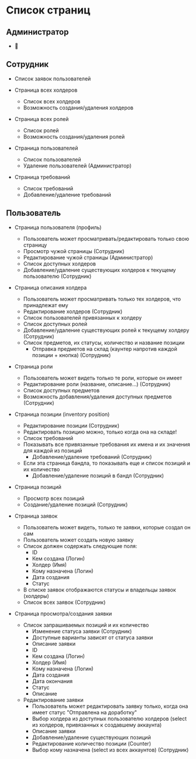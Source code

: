 # Список страниц

## Администратор

* 🍌

## Сотрудник

* Список заявок пользователей
  
* Страница всех холдеров
  * Список всех холдеров
  * Возможность создания/удаления холдеров

* Страница всех ролей
  * Список ролей
  * Возможность создания/удаления ролей

* Страница пользователей
  * Список пользователей
  * Удаление пользователей (Администратор)

* Страница требований
  * Список требований
  * Добавление/удаление требований

## Пользователь

* Страница пользователя (профиль)
  * Пользователь может просматривать/редактировать только свою страницу
  * Просмотр чужой страницы (Сотрудник)
  * Редактирование чужой страницы (Администратор)
  * Список доступных холдеров
  * Добавление/удаление существующих холдеров к текущему пользователю (Сотрудник)

* Страница описания холдера
  * Пользователь может просматривать только тех холдеров, что принадлежат ему
  * Редактирование холдеров (Сотрудник)
  * Список пользователей привязанных к холдеру
  * Список доступных ролей
  * Добавление/удаление существующих ролей к текущему холдеру (Сотрудник)
  * Список предметов, их статусы, количество и название позиции
    * Отправка предметов на склад (каунтер напротив каждой позиции + кнопка) (Сотрудник)

* Страница роли
  * Пользователь может видеть только те роли, которые он имеет
  * Редактирование роли (название, описание...) (Сотрудник)
  * Список доступных предметов
  * Возможность добавления/удаления доступных предметов (Сотрудник)

* Страница позиции (inventory position)
  * Редактирование позиции (Сотрудник)
  * Редактировать позицию можно, только когда она на складе!
  * Список требований
  * Показывать все привязанные требования их имена и их значения для каждой из позиций
    * Добавление/удаление требований (Сотрудник)
  * Если эта страница бандла, то показывать еще и список позиций и их количество
    * Добавление/удаление позиций в бандл (Сотрудник)

* Страница позиций
  * Просмотр всех позиций
  * Создание/удаление позиций (Сотрудник)

* Страница заявок
  * Пользователь может видеть, только те заявки, которые создал он сам
  * Пользователь может создать новую заявку
  * Список должен содержать следующие поля:
    * ID
    * Кем создана (Логин)
    * Холдер (Имя)
    * Кому назначена (Логин)
    * Дата создания
    * Статус
  * В списке заявок отображаются статусы и владельцы заявок (холдеры)
  * Список всех заявок (Сотрудник)

* Страница просмотра/создания заявки
  * Список запрашиваемых позиций и их количество
    * Изменение статуса заявки (Сотрудник)
    * Доступные варианты зависят от статуса заявки
    * Описание заявки
    * ID
    * Кем создана (Логин)
    * Холдер (Имя)
    * Кому назначена (Логин)
    * Дата создания
    * Дата окончания
    * Статус
    * Описание
  * Редактирование заявки
    * Пользователь может редактировать заявку только, когда она имеет статус "Отправлена на доработку"
    * Выбор холдера из доступных пользователю холдеров (select из холдеров, привязанных к создавшему аккаунта)
    * Описание заявки
    * Добавление/удаление существующих позиций
    * Редактирование количество позиции (Counter)
    * Выбор кому назначена (select из всех аккаунтов) (Сотрудник)
